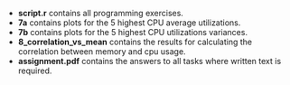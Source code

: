 * **script.r** contains all programming exercises.
* **7a** contains plots for the 5 highest CPU average utilizations.
* **7b** contains plots for the 5 highest CPU utilizations variances.
* **8\_correlation\_vs\_mean** contains the results for calculating the correlation between memory and cpu usage.
* **assignment.pdf** contains the answers to all tasks where written text is required.
 
